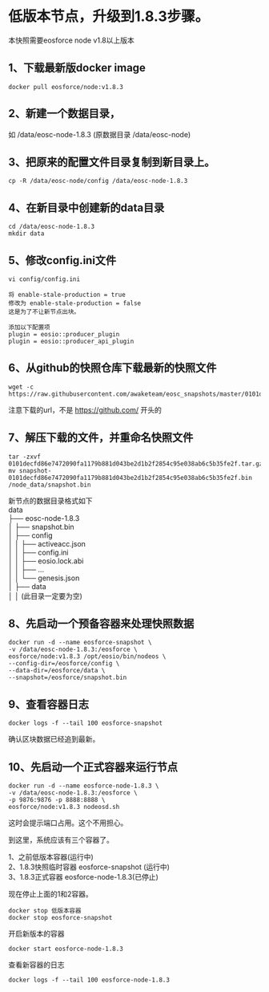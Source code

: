 # 低版本节点，升级到1.8.3步骤。

本快照需要eosforce node v1.8以上版本

## 1、下载最新版docker image
```
docker pull eosforce/node:v1.8.3
```

## 2、新建一个数据目录， 
如 /data/eosc-node-1.8.3  (原数据目录 /data/eosc-node)

## 3、把原来的配置文件目录复制到新目录上。 
```
cp -R /data/eosc-node/config /data/eosc-node-1.8.3
```

## 4、在新目录中创建新的data目录
```
cd /data/eosc-node-1.8.3
mkdir data
```

## 5、修改config.ini文件
```
vi config/config.ini

将 enable-stale-production = true 
修改为 enable-stale-production = false
这是为了不让新节点出块。

添加以下配置项
plugin = eosio::producer_plugin
plugin = eosio::producer_api_plugin
```

## 6、从github的快照仓库下载最新的快照文件
```
wget -c https://raw.githubusercontent.com/awaketeam/eosc_snapshots/master/0101decfd86e7472090fa1179b881d043be2d1b2f2854c95e038ab6c5b35fe2f.tar.gz
```
注意下载的url，不是 https://github.com/ 开头的


## 7、解压下载的文件，并重命名快照文件
```
tar -zxvf 0101decfd86e7472090fa1179b881d043be2d1b2f2854c95e038ab6c5b35fe2f.tar.gz
mv snapshot-0101decfd86e7472090fa1179b881d043be2d1b2f2854c95e038ab6c5b35fe2f.bin  /node_data/snapshot.bin 
```

新节点的数据目录格式如下   
data  
├── eosc-node-1.8.3    
│       ├── snapshot.bin   
│       ├── config   
│       │      ├── activeacc.json      
│       │      ├── config.ini   
│       │      ├── eosio.lock.abi   
│       │      ├── ...   
│       │      └── genesis.json   
│       ├── data   
│       │   (此目录一定要为空)


## 8、先启动一个预备容器来处理快照数据
```
docker run -d --name eosforce-snapshot \
-v /data/eosc-node-1.8.3:/eosforce \
eosforce/node:v1.8.3 /opt/eosio/bin/nodeos \
--config-dir=/eosforce/config \
--data-dir=/eosforce/data \
--snapshot=/eosforce/snapshot.bin
```

## 9、查看容器日志
```
docker logs -f --tail 100 eosforce-snapshot
```
确认区块数据已经追到最新。

## 10、先启动一个正式容器来运行节点
```
docker run -d --name eosforce-node-1.8.3 \
-v /data/eosc-node-1.8.3:/eosforce \
-p 9876:9876 -p 8888:8888 \
eosforce/node:v1.8.3 nodeosd.sh 
```
这时会提示端口占用。这个不用担心。

到这里，系统应该有三个容器了。

1、之前低版本容器(运行中)   
2、1.8.3快照临时容器 eosforce-snapshot (运行中)   
3、1.8.3正式容器 eosforce-node-1.8.3(已停止)   

现在停止上面的1和2容器。
```
docker stop 低版本容器
docker stop eosforce-snapshot
```
开启新版本的容器
```
docker start eosforce-node-1.8.3
```

查看新容器的日志
```
docker logs -f --tail 100 eosforce-node-1.8.3
```




